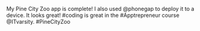 My Pine City Zoo app is complete! I also used @phonegap to deploy it to a device. It looks great! #coding is great in the #Apptrepreneur course @ITvarsity. #PineCityZoo
